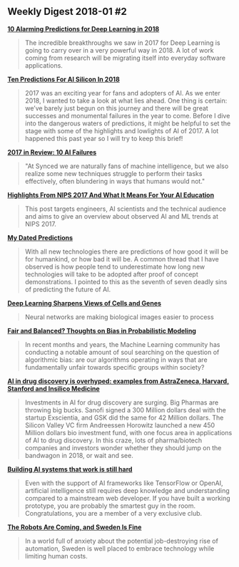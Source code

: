 ## Weekly Digest 2018-01 \#2

**[10 Alarming Predictions for Deep Learning in 2018](https://medium.com/intuitionmachine/10-fearless-predictions-for-deep-learning-in-2018-bc74a88b11d9)**
> The incredible breakthroughs we saw in 2017 for Deep Learning is going to carry over in a very powerful way in 2018. A lot of work coming from research will be migrating itself into everyday software applications.

**[Ten Predictions For AI Silicon In 2018](https://www.forbes.com/sites/moorinsights/2018/01/05/ten-predictions-for-ai-silicon-in-2018)**
> 2017 was an exciting year for fans and adopters of AI. As we enter 2018, I wanted to take a look at what lies ahead. One thing is certain: we’ve barely just begun on this journey and there will be great successes and monumental failures in the year to come. Before I dive into the dangerous waters of predictions, it might be helpful to set the stage with some of the highlights and lowlights of AI of 2017. A lot happened this past year so I will try to keep this brief!

**[2017 in Review: 10 AI Failures](https://syncedreview.com/2017/12/23/2017-in-review-10-ai-failures/)**
> "At Synced we are naturally fans of machine intelligence, but we also realize some new techniques struggle to perform their tasks effectively, often blundering in ways that humans would not."

**[Highlights From NIPS 2017 And What It Means For Your AI Education](http://www.intellify.us/highlights-from-nips-2017-and-what-it-means-for-your-ai-education/)**
>This post targets engineers, AI scientists and the technical audience and aims to give an overview about observed AI and ML trends at NIPS 2017.

**[My Dated Predictions](https://rodneybrooks.com/my-dated-predictions/)**
> With all new technologies there are predictions of how good it will be for humankind, or how bad it will be. A common thread that I have observed is how people tend to underestimate how long new technologies will take to be adopted after proof of concept demonstrations. I pointed to this as the seventh of seven deadly sins of predicting the future of AI.

**[Deep Learning Sharpens Views of Cells and Genes](https://www.scientificamerican.com/article/deep-learning-sharpens-views-of-cells-and-genes/)**
> Neural networks are making biological images easier to process

**[Fair and Balanced? Thoughts on Bias in Probabilistic Modeling](https://hackernoon.com/fair-and-balanced-thoughts-on-bias-in-probabilistic-modeling-2ffdbd8a880f)**
> In recent months and years, the Machine Learning community has conducting a notable amount of soul searching on the question of algorithmic bias: are our algorithms operating in ways that are fundamentally unfair towards specific groups within society?

**[AI in drug discovery is overhyped: examples from AstraZeneca, Harvard, Stanford and Insilico Medicine](https://medium.com/the-ai-lab/artificial-intelligence-in-drug-discovery-is-overhyped-examples-from-astrazeneca-harvard-315d69a7f863)**
> Investments in AI for drug discovery are surging. Big Pharmas are throwing big bucks. Sanofi signed a 300 Million dollars deal with the startup Exscientia, and GSK did the same for 42 Million dollars. The Silicon Valley VC firm Andreessen Horowitz launched a new 450 Million dollars bio investment fund, with one focus area in applications of AI to drug discovery.
> In this craze, lots of pharma/biotech companies and investors wonder whether they should jump on the bandwagon in 2018, or wait and see.

**[Building AI systems that work is still hard](https://techcrunch.com/2018/01/01/building-ai-systems-that-work-is-still-hard/)**
> Even with the support of AI frameworks like TensorFlow or OpenAI, artificial intelligence still requires deep knowledge and understanding compared to a mainstream web developer. If you have built a working prototype, you are probably the smartest guy in the room. Congratulations, you are a member of a very exclusive club.

**[The Robots Are Coming, and Sweden Is Fine](https://www.nytimes.com/2017/12/27/business/the-robots-are-coming-and-sweden-is-fine.html)**
> In a world full of anxiety about the potential job-destroying rise of automation, Sweden is well placed to embrace technology while limiting human costs.
